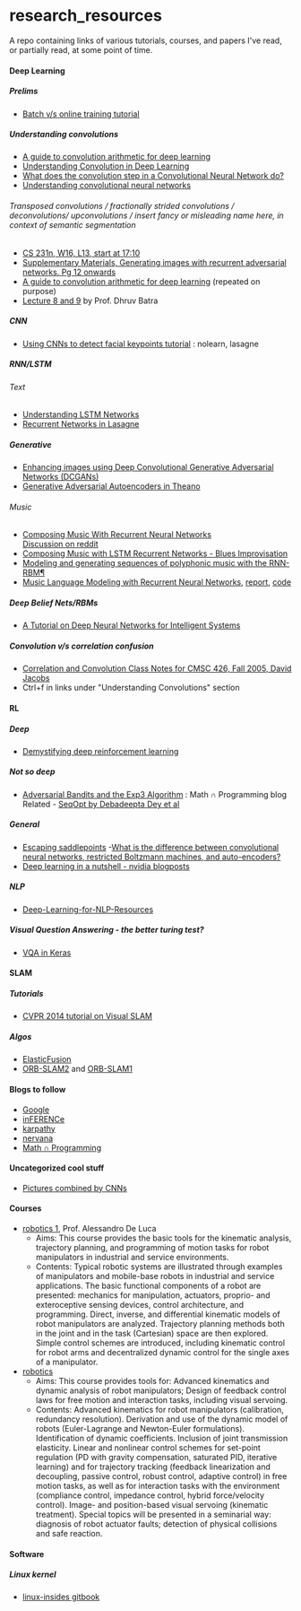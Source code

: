 # research_resources
A repo containing links of various tutorials, courses, and papers I've read, or partially read, at some point of time.

#### Deep Learning

##### Prelims
- [Batch v/s online training tutorial](https://visualstudiomagazine.com/articles/2014/08/01/batch-training.aspx)

##### Understanding convolutions
- [A guide to convolution arithmetic for deep learning](http://arxiv.org/abs/1603.07285v1) 
- [Understanding Convolution in Deep Learning](http://timdettmers.com/2015/03/26/convolution-deep-learning/)
- [What does the convolution step in a Convolutional Neural Network do?](http://stats.stackexchange.com/questions/116362/what-does-the-convolution-step-in-a-convolutional-neural-network-do)
- [Understanding convolutional neural networks](http://stats.stackexchange.com/questions/85767/understanding-convolutional-neural-networks)

###### Transposed convolutions / fractionally strided convolutions / deconvolutions/ upconvolutions / insert fancy or misleading name here, in context of semantic segmentation
- [CS 231n, W16, L13, start at 17:10](https://www.youtube.com/watch?v=ByjaPdWXKJ4&feature=youtu.be&t=17m10s)
- [Supplementary Materials, Generating images with recurrent adversarial networks. Pg 12 onwards](http://arxiv.org/pdf/1602.05110v2.pdf)
- [A guide to convolution arithmetic for deep learning](http://arxiv.org/abs/1603.07285v1) (repeated on purpose)
- [Lecture 8 and 9](https://computing.ece.vt.edu/~f15ece6504/#schedule) by Prof. Dhruv Batra

##### CNN
- [Using CNNs to detect facial keypoints tutorial](http://danielnouri.org/notes/2014/12/17/using-convolutional-neural-nets-to-detect-facial-keypoints-tutorial/#id10) : nolearn, lasagne

##### RNN/LSTM 
###### Text
- [Understanding LSTM Networks](http://colah.github.io/posts/2015-08-Understanding-LSTMs/)
- [Recurrent Networks in Lasagne](http://colinraffel.com/talks/hammer2015recurrent.pdf)    

##### Generative
- [Enhancing images using Deep Convolutional Generative Adversarial Networks (DCGANs)](https://swarbrickjones.wordpress.com/2016/01/13/enhancing-images-using-deep-convolutional-generative-adversarial-networks-dcgans/)
- [Generative Adversarial Autoencoders in Theano](https://swarbrickjones.wordpress.com/2016/01/24/generative-adversarial-autoencoders-in-theano/)

###### Music
- [Composing Music With Recurrent Neural Networks](http://www.hexahedria.com/2015/08/03/composing-music-with-recurrent-neural-networks/)   
  [Discussion on reddit](https://www.reddit.com/r/MachineLearning/comments/4co052/trouble_understanding_this_biaxial_lstm_for_music/)
- [Composing Music with LSTM Recurrent Networks - Blues Improvisation](http://people.idsia.ch/~juergen/blues/)
- [Modeling and generating sequences of polyphonic music with the RNN-RBM¶](http://deeplearning.net/tutorial/rnnrbm.html)
- [Music Language Modeling with Recurrent Neural Networks](http://yoavz.com/music_rnn/), [report](http://yoavz.com/music_rnn_paper.pdf), [code](https://github.com/yoavz/music_rnn)

##### Deep Belief Nets/RBMs 
- [A Tutorial on Deep Neural Networks for Intelligent Systems](http://arxiv.org/pdf/1603.07249v1.pdf)

##### Convolution v/s correlation confusion
- [Correlation and Convolution
Class Notes for CMSC 426, Fall 2005, David Jacobs  ](http://www.cs.umd.edu/~djacobs/CMSC426/Convolution.pdf)
- Ctrl+f in links under "Understanding Convolutions" section

#### RL
##### Deep
- [Demystifying deep reinforcement learning](http://www.nervanasys.com/demystifying-deep-reinforcement-learning/)  

##### Not so deep
- [Adversarial Bandits and the Exp3 Algorithm](http://jeremykun.com/2013/11/08/adversarial-bandits-and-the-exp3-algorithm/) : Math ∩ Programming blog     
  Related - [SeqOpt by Debadeepta Dey et al](https://www.ri.cmu.edu/pub_files/2012/7/aaai12.pdf)
   
##### General 
- [Escaping saddlepoints](http://www.offconvex.org/2016/03/22/saddlepoints/)
-[What is the difference between convolutional neural networks, restricted Boltzmann machines, and auto-encoders?](http://stats.stackexchange.com/questions/114385/what-is-the-difference-between-convolutional-neural-networks-restricted-boltzma)
- [Deep learning in a nutshell - nvidia blogposts](https://devblogs.nvidia.com/parallelforall/deep-learning-nutshell-core-concepts/)

##### NLP
- [Deep-Learning-for-NLP-Resources](https://github.com/shashankg7/Deep-Learning-for-NLP-Resources)

##### Visual Question Answering - the better turing test?
- [VQA in Keras](https://avisingh599.github.io/deeplearning/visual-qa/)

#### SLAM 
##### Tutorials
- [CVPR 2014 tutorial on Visual SLAM](http://frc.ri.cmu.edu/~kaess/vslam_cvpr14/)

##### Algos
- [ElasticFusion](https://github.com/mp3guy/ElasticFusion)
- [ORB-SLAM2](https://github.com/raulmur/ORB_SLAM2) and [ORB-SLAM1](https://github.com/raulmur/ORB_SLAM)

#### Blogs to follow
- [Google](http://googleresearch.blogspot.com/)
- [inFERENCe](http://www.inference.vc/)
- [karpathy](http://karpathy.github.io/)
- [nervana](http://www.nervanasys.com/blog/)
- [Math ∩ Programming](http://jeremykun.com/)

#### Uncategorized cool stuff
- [Pictures combined by CNNs](http://imgur.com/gallery/BAJ8j)

#### Courses
- [robotics 1](http://www.diag.uniroma1.it/~deluca/rob1_en/material_rob1_en.html), Prof. Alessandro De Luca
   - Aims: This course provides the basic tools for the kinematic analysis, trajectory planning, and programming of motion tasks for robot manipulators in industrial and service environments.
   - Contents: Typical robotic systems are illustrated through examples of manipulators and mobile-base robots in industrial and service applications. The basic functional components of a robot are presented: mechanics for manipulation, actuators, proprio- and exteroceptive sensing devices, control architecture, and programming. Direct, inverse, and differential kinematic models of robot manipulators are analyzed. Trajectory planning methods both in the joint and in the task (Cartesian) space are then explored. Simple control schemes are introduced, including kinematic control for robot arms and decentralized dynamic control for the single axes of a manipulator.
- [robotics](http://www.diag.uniroma1.it/~deluca/rob2_en/material_rob2_en.html) 
   - Aims: This course provides tools for: Advanced kinematics and dynamic analysis of robot manipulators; Design of feedback control laws for free motion and interaction tasks, including visual servoing.
   - Contents: Advanced kinematics for robot manipulators (calibration, redundancy resolution). Derivation and use of the dynamic model of robots (Euler-Lagrange and Newton-Euler formulations). Identification of dynamic coefficients. Inclusion of joint transmission elasticity. Linear and nonlinear control schemes for set-point regulation (PD with gravity compensation, saturated PID, iterative learning) and for trajectory tracking (feedback linearization and decoupling, passive control, robust control, adaptive control) in free motion tasks, as well as for interaction tasks with the environment (compliance control, impedance control, hybrid force/velocity control). Image- and position-based visual servoing (kinematic treatment). Special topics will be presented in a seminarial way: diagnosis of robot actuator faults; detection of physical collisions and safe reaction.

#### Software
##### Linux kernel
- [linux-insides gitbook](https://0xax.gitbooks.io/linux-insides/content/index.html)
